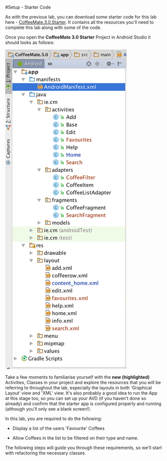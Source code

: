 #Setup - Starter Code

As with the previous lab, you can download some starter code for this lab here - [CoffeeMate.3.0.Starter](../archives/CoffeeMate.3.0.Starter.zip). It contains all the resources you'll need to complete this lab along with some of the code.

Once you open the <b>CoffeeMate 3.0 Starter</b> Project in Android Studio it should looks as follows:

![](../img/starter.3.png)

Take a few moments to familiarise yourself with the <b>new (highlighted)</b> Activities, Classes in your project and explore the resources that you will be referring to throughout the lab, especially the layouts in both 'Graphical Layout' view and 'XML' view. It's also probably a good idea to run the App at this stage too, so you can set up your AVD (if you haven't done so already) and confirm that the starter app is configured properly and running (although you'll only see a blank screen!).

In this lab, you are required to do the following:

- Display a list of the users 'Favourite' Coffees

- Allow Coffees in the list to be filtered on their type and name.

The following steps will guide you through these requirements, so we'll start with refactoring the necessary classes.

 